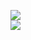 [![](https://img.shields.io/badge/Made%20With-Github%20Spray-lightgrey.svg?style=for-the-badge&logo=github)](https://github.com/Annihil/github-spray#4018)  
[![](https://i.imgur.com/2DrTn0Z.gif)](https://github.com/Annihil/github-spray)